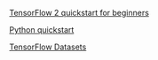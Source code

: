 [TensorFlow 2 quickstart for beginners](https://www.tensorflow.org/tutorials/quickstart/beginner)

[Python quickstart](https://www.tensorflow.org/lite/guide/python)

[TensorFlow Datasets](https://www.tensorflow.org/datasets/overview)
